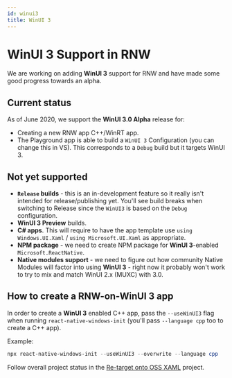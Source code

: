 ```yaml
---
id: winui3
title: WinUI 3
---
```


# WinUI 3 Support in RNW

We are working on adding **WinUI 3** support for RNW and have made some good progress towards an alpha.

## Current status

As of June 2020, we support the **WinUI 3.0 Alpha** release for:

* Creating a new RNW app C++/WinRT app. 
* The Playground app is able to build a `WinUI 3` Configuration (you can change this in VS). This corresponds to a `Debug` build but it targets WinUI 3.

## Not yet supported

* **`Release` builds** - this is an in-development feature so it really isn't intended for release/publishing yet. You'll see build breaks when switching to Release since the `WinUI3` is based on the `Debug` configuration.
* **WinUI 3 Preview** builds.
* **C# apps**. This will require to have the app template use  `using Windows.UI.Xaml` / `using Microsoft.UI.Xaml` as appropriate.
* **NPM package** - we need to create NPM package for **WinUI 3**-enabled `Microsoft.ReactNative`.
* **Native modules support** - we need to figure out how community Native Modules will factor into using **WinUI 3** - right now it probably won't work to try to mix and match WinUI 2.x (MUXC) with 3.0.

## How to create a RNW-on-WinUI 3 app

In order to create a **WinUI 3** enabled C++ app, pass the `--useWinUI3` flag when running `react-native-windows-init` (you'll pass `--language cpp` too to create a C++ app).

Example:
```powershell
npx react-native-windows-init --useWinUI3 --overwrite --language cpp
```

Follow overall project status in the [Re-target onto OSS XAML](https://github.com/microsoft/react-native-windows/projects/30) project.